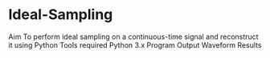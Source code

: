 # Ideal-Sampling
Aim
To perform ideal sampling on a continuous-time signal and reconstruct it using Python
Tools required
Python 3.x
Program
Output Waveform
Results
